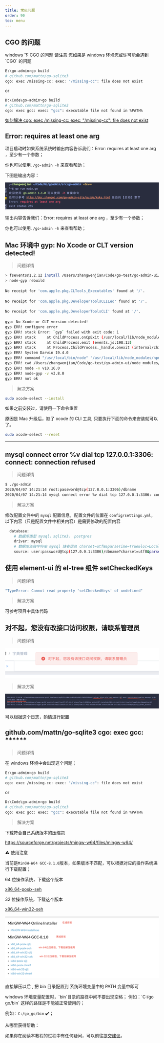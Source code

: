 ```yaml
---
title: 常见问题
order: 90
toc: menu
---
```


## CGO 的问题

<Alert type="error">
windows 下 CGO 的问题
请注意 您如果是 windows 环境您或许可能会遇到 `CGO` 的问题

```bash
E:\go-admin>go build
# github.com/mattn/go-sqlite3
cgo: exec /missing-cc: exec: "/missing-cc": file does not exist
```

or

```bash
D:\Code\go-admin>go build
# github.com/mattn/go-sqlite3
cgo: exec gcc: exec: "gcc": executable file not found in %PATH%
```

[如何解决 cgo: exec /missing-cc: exec: "/missing-cc": file does not exist](/guide/other/faq.html#_5-cgo-exec-missing-cc-exec-missing-cc-file-does-not-exist)

</Alert>

## Error: requires at least one arg

项目启动时如果系统系统时输出内容告诉我们：Error: requires at least one arg ，至少有一个参数；

你也可以使用`./go-admin -h` 来查看帮助；

下图是输出内容：

![](https://raw.githubusercontent.com/wenjianzhang/image/master/img/runv1.1.0noarg.png)

输出内容告诉我们：Error: requires at least one arg ，至少有一个参数；

你也可以使用`./go-admin -h` 来查看帮助；

## Mac 环境中 gyp: No Xcode or CLT version detected!

> 问题详情

```bash
> fsevents@1.2.12 install /Users/zhangwenjian/Code/go-test/go-admin-ui/node_modules/fsevents
> node-gyp rebuild

No receipt for 'com.apple.pkg.CLTools_Executables' found at '/'.

No receipt for 'com.apple.pkg.DeveloperToolsCLILeo' found at '/'.

No receipt for 'com.apple.pkg.DeveloperToolsCLI' found at '/'.

gyp: No Xcode or CLT version detected!
gyp ERR! configure error
gyp ERR! stack Error: `gyp` failed with exit code: 1
gyp ERR! stack     at ChildProcess.onCpExit (/usr/local/lib/node_modules/npm/node_modules/node-gyp/lib/configure.js:345:16)
gyp ERR! stack     at ChildProcess.emit (events.js:198:13)
gyp ERR! stack     at Process.ChildProcess._handle.onexit (internal/child_process.js:248:12)
gyp ERR! System Darwin 19.4.0
gyp ERR! command "/usr/local/bin/node" "/usr/local/lib/node_modules/npm/node_modules/node-gyp/bin/node-gyp.js" "rebuild"
gyp ERR! cwd /Users/zhangwenjian/Code/go-test/go-admin-ui/node_modules/fsevents
gyp ERR! node -v v10.16.0
gyp ERR! node-gyp -v v3.8.0
gyp ERR! not ok
```

> 解决方案

```bash
sudo xcode-select --install
```

如果之前安装过，请使用一下命令重置

<Alert type="success">
原因是 Mac 升级后，缺了 xcode 的 CLI 工具, 只要执行下面的命令来安装就可以了。

</Alert>

```bash
sudo xcode-select --reset
```

---

## mysql connect error %v dial tcp 127.0.0.1:3306: connect: connection refused

> 问题详情

```bash
$ ./go-admin
2020/04/07 14:21:14 root:password@tcp(127.0.0.1:3306)/dbname
2020/04/07 14:21:14 mysql connect error %v dial tcp 127.0.0.1:3306: connect: connection refused
```

> 解决方案

修改配置文件中的 `mysql` 配置信息，配置文件的位置在 `config/settings.yml`，以下内容（只是配置文件中相关内容）是需要修改的配置内容

```bash
  database:
    # 数据库类型 mysql，sqlite3， postgres
    driver: mysql
    # 数据库连接字符串 mysql 缺省信息 charset=utf8&parseTime=True&loc=Local&timeout=1000ms
    source: user:password@tcp(127.0.0.1:3306)/dbname?charset=utf8&parseTime=True&loc=Local&timeout=1000ms
```

## 使用 element-ui 的 el-tree 组件 setCheckedKeys

> 问题详情

```bash
"TypeError: Cannot read property 'setCheckedKeys' of undefined"
```

> 解决方案

可参考项目中具体代码

## 对不起，您没有改接口访问权限，请联系管理员

> 问题详情

![](https://raw.githubusercontent.com/wenjianzhang/image/master/img/noauthapi.png)

> 解决方案

![](https://raw.githubusercontent.com/wenjianzhang/image/master/img/noauthapi_log.png)

可以根据这个日志，酌情进行配置

## github.com/mattn/go-sqlite3 cgo: exec gcc: \***\*\*\*\*\***

> 问题详情

在 windows 环境中会出现这个问题；

```bash
E:\go-admin>go build
# github.com/mattn/go-sqlite3
cgo: exec /missing-cc: exec: "/missing-cc": file does not exist
```

or

```bash
D:\Code\go-admin>go build
# github.com/mattn/go-sqlite3
cgo: exec gcc: exec: "gcc": executable file not found in %PATH%
```

> 解决方案

下载符合自己系统版本的压缩包

https://sourceforge.net/projects/mingw-w64/files/mingw-w64/

<Alert type="info">
⚠️ 使用注意

当前是`MinGW-W64 GCC-8.1.0`版本，如果版本不匹配，可以根据对应的操作系统进行下载配置；

64 位操作系统，下载这个版本

[x86_64-posix-seh](https://sourceforge.net/projects/mingw-w64/files/Toolchains%20targetting%20Win64/Personal%20Builds/mingw-builds/8.1.0/threads-posix/seh/x86_64-8.1.0-release-posix-seh-rt_v6-rev0.7z)

32 位操作系统，下载这个版本

[x86_64-win32-seh](https://sourceforge.net/projects/mingw-w64/files/Toolchains%20targetting%20Win64/Personal%20Builds/mingw-builds/8.1.0/threads-win32/seh/x86_64-8.1.0-release-win32-seh-rt_v6-rev0.7z)

</Alert>

![](https://raw.githubusercontent.com/wenjianzhang/image/master/img/minigw.png)

直接解压以后 , 把 bin 目录配置到 系统环境变量中的 PATH 变量中即可

<Alert type="info">
windows 环境变量配置时，`bin`目录的路径中间不要出现空格；

</Alert>
例如：`C:/go go/bin` 这样的路径是不能被正常使用的；

例如：`C:/go_go/bin` ✔️；

<Alert type="warning">
从哪里获得帮助：

如果你在阅读本教程的过程中有任何疑问，可以前往[提交建议](https://github.com/go-admin-team/go-admin/issues/new)。

</Alert>
